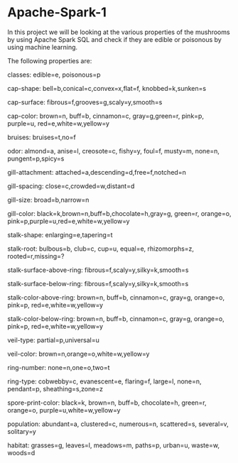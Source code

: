 # Apache-Spark-1
In this project we will be looking at the various properties of the mushrooms by using Apache Spark SQL and check if they are edible or poisonous by using machine learning.

The following properties are:

classes:                            edible=e, poisonous=p

cap-shape:                          bell=b,conical=c,convex=x,flat=f, knobbed=k,sunken=s

cap-surface:                        fibrous=f,grooves=g,scaly=y,smooth=s

cap-color:                          brown=n, buff=b, cinnamon=c, gray=g,green=r, pink=p, purple=u, red=e,white=w,yellow=y

bruises:                            bruises=t,no=f

odor:                               almond=a, anise=l, creosote=c, fishy=y, foul=f, musty=m, none=n, pungent=p,spicy=s

gill-attachment:                    attached=a,descending=d,free=f,notched=n

gill-spacing:                       close=c,crowded=w,distant=d

gill-size:                          broad=b,narrow=n

gill-color:                         black=k,brown=n,buff=b,chocolate=h,gray=g, green=r, orange=o, pink=p,purple=u,red=e,white=w,yellow=y

stalk-shape:                        enlarging=e,tapering=t

stalk-root:                         bulbous=b, club=c, cup=u, equal=e, rhizomorphs=z, rooted=r,missing=?

stalk-surface-above-ring:           fibrous=f,scaly=y,silky=k,smooth=s

stalk-surface-below-ring:           fibrous=f,scaly=y,silky=k,smooth=s

stalk-color-above-ring:             brown=n, buff=b, cinnamon=c, gray=g, orange=o, pink=p, red=e,white=w,yellow=y

stalk-color-below-ring:             brown=n, buff=b, cinnamon=c, gray=g, orange=o, pink=p, red=e,white=w,yellow=y

veil-type:                          partial=p,universal=u

veil-color:                         brown=n,orange=o,white=w,yellow=y

ring-number:                        none=n,one=o,two=t

ring-type:                          cobwebby=c, evanescent=e, flaring=f, large=l, none=n, pendant=p, sheathing=s,zone=z

spore-print-color:                  black=k, brown=n, buff=b, chocolate=h, green=r, orange=o, purple=u,white=w,yellow=y

population:                         abundant=a, clustered=c, numerous=n, scattered=s, several=v, solitary=y

habitat:                            grasses=g, leaves=l, meadows=m, paths=p, urban=u, waste=w, woods=d



